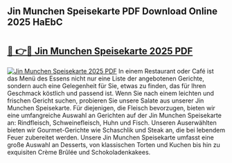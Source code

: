 ## Jin Munchen Speisekarte PDF Download Online 2025 HaEbC

# <h2><a href="http://gca8ivl.nevu.top/?p=Jin+Munchen+Speisekarte">🔗 👉🔴 Jin Munchen Speisekarte 2025 PDF</a></h2>

[![Jin Munchen Speisekarte 2025 PDF](https://i.imgur.com/dBaPXMq.png)](http://gca8ivl.nevu.top/?p=Jin+Munchen+Speisekarte)
In einem Restaurant oder Café ist das Menü des Essens nicht nur eine Liste der angebotenen Gerichte, sondern auch eine Gelegenheit für Sie, etwas zu finden, das für Ihren Geschmack köstlich und passend ist. Wenn Sie nach einem leichten und frischen Gericht suchen, probieren Sie unsere Salate aus unserer Jin Munchen Speisekarte. Für diejenigen, die Fleisch bevorzugen, bieten wir eine umfangreiche Auswahl an Gerichten auf der Jin Munchen Speisekarte an: Rindfleisch, Schweinefleisch, Huhn und Fisch. Unseren Auserwählten bieten wir Gourmet-Gerichte wie Schaschlik und Steak an, die bei lebendem Feuer zubereitet werden. Unsere Jin Munchen Speisekarte umfasst eine große Auswahl an Desserts, von klassischen Torten und Kuchen bis hin zu exquisiten Crème Brûlée und Schokoladenkakees.
